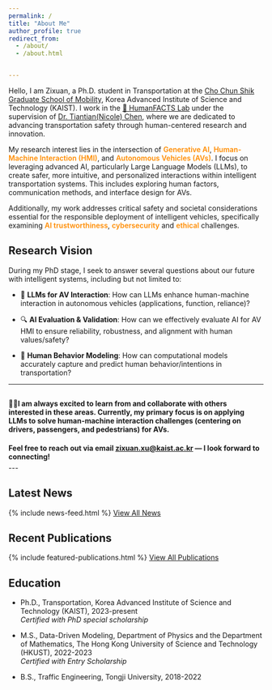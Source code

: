 ```yaml
---
permalink: /
title: "About Me"
author_profile: true
redirect_from: 
  - /about/
  - /about.html


---
```



Hello, I am Zixuan, a Ph.D. student in Transportation at the [Cho Chun Shik Graduate School of Mobility](https://mobility.kaist.ac.kr/), Korea Advanced Institute of Science and Technology (KAIST). I work in the [🚗 HumanFACTS Lab](https://human-facts.kaist.ac.kr/) under the supervision of [Dr. Tiantian(Nicole) Chen](https://sites.google.com/view/chentiantian/home), where we are dedicated to advancing transportation safety through human-centered research and innovation.

My research interest lies in the intersection of <span style="color: #FF8C00;font-weight: 600;">Generative AI</span>, <span style="color: #FF8C00;font-weight: 600;">Human-Machine Interaction (HMI)</span>, and <span style="color: #FF8C00;font-weight: 600;">Autonomous Vehicles (AVs)</span>. I focus on leveraging advanced AI, particularly Large Language Models (LLMs), to create safer, more intuitive, and personalized interactions within intelligent transportation systems. This includes exploring human factors, communication methods, and interface design for AVs. 

Additionally, my work addresses critical safety and societal considerations essential for the responsible deployment of intelligent vehicles, specifically examining <span style="color: #FF8C00;font-weight: 600;">AI trustworthiness</span>, <span style="color: #FF8C00;font-weight: 600;">cybersecurity</span> and <span style="color: #FF8C00;font-weight: 600;"> ethical</span> challenges.

## Research Vision

During my PhD stage, I seek to answer several questions about our future with intelligent systems, including but not limited to:

-  🤖 **LLMs for AV Interaction**: How can LLMs enhance human-machine interaction in autonomous vehicles (applications, function, reliance)?

- 🔍 **AI Evaluation & Validation**: How can we effectively evaluate AI for AV HMI to ensure reliability, robustness, and alignment with human values/safety?

- 🧠 **Human Behavior Modeling**: How can computational models accurately capture and predict human behavior/intentions in transportation?


---

<div style="padding: 15px 0;">
  🔬🤝<strong>I am always excited to learn from and collaborate with others interested in these areas. Currently, my primary focus is on applying LLMs to solve human-machine interaction challenges (centering on drivers, passengers, and pedestrians) for AVs.</strong>
</div>

<div style="padding: 5px 0;">
  <strong>Feel free to reach out via email <a href="mailto:zixuan.xu@kaist.ac.kr">zixuan.xu@kaist.ac.kr</a> — I look forward to connecting!</strong>
</div>
---

## Latest News

{% include news-feed.html %}
[View All News](/news/)

## Recent Publications

{% include featured-publications.html %}
[View All Publications](/publications/)

## Education

- Ph.D., Transportation, 
  Korea Advanced Institute of Science and Technology (KAIST), 2023-present <br>
  *Certified with PhD special scholarship*

- M.S., Data-Driven Modeling, Department of Physics and the Department of Mathematics,
  The Hong Kong University of Science and Technology (HKUST), 2022-2023 <br>
  *Certified with Entry Scholarship*


- B.S., Traffic Engineering,
  Tongji University, 2018-2022





